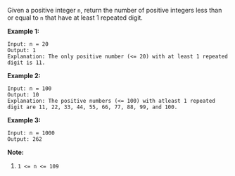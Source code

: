 Given a positive integer `n`, return the number of positive integers less than
or equal to `n` that have at least 1 repeated digit.



**Example 1:**

    
    
    Input: n = 20
    Output: 1
    Explanation: The only positive number (<= 20) with at least 1 repeated digit is 11.
    

**Example 2:**

    
    
    Input: n = 100
    Output: 10
    Explanation: The positive numbers (<= 100) with atleast 1 repeated digit are 11, 22, 33, 44, 55, 66, 77, 88, 99, and 100.
    

**Example 3:**

    
    
    Input: n = 1000
    Output: 262
    



**Note:**

  1. `1 <= n <= 109`

